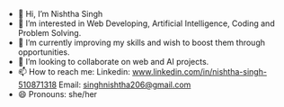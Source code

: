- 👋 Hi, I’m Nishtha Singh
- 👀 I’m interested in Web Developing, Artificial Intelligence, Coding and Problem Solving.
- 🌱 I’m currently improving my skills and wish to boost them through opportunities. 
- 💞️ I’m looking to collaborate on web and AI projects.
- 📫 How to reach me: Linkedin: www.linkedin.com/in/nishtha-singh-510871318
                       Email: singhnishtha206@gmail.com
- 😄 Pronouns: she/her

<!---
nishthasingh20/nishthasingh20 is a ✨ special ✨ repository because its `README.md` (this file) appears on your GitHub profile.
You can click the Preview link to take a look at your changes.
--->
